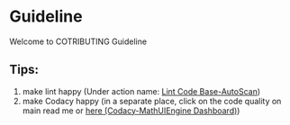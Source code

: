 # Guideline
Welcome to COTRIBUTING Guideline
## Tips:
1. make lint happy (Under action name: [Lint Code Base-AutoScan](https://github.com/HenrySoftwareStudio/MathUIEngine/actions/workflows/QATool-AutoScan.yml))
2. make Codacy happy (in a separate place, click on the code quality on main read me or [here (Codacy-MathUIEngine Dashboard)](https://app.codacy.com/gh/HenrySoftwareStudio/MathUIEngine/dashboard))
